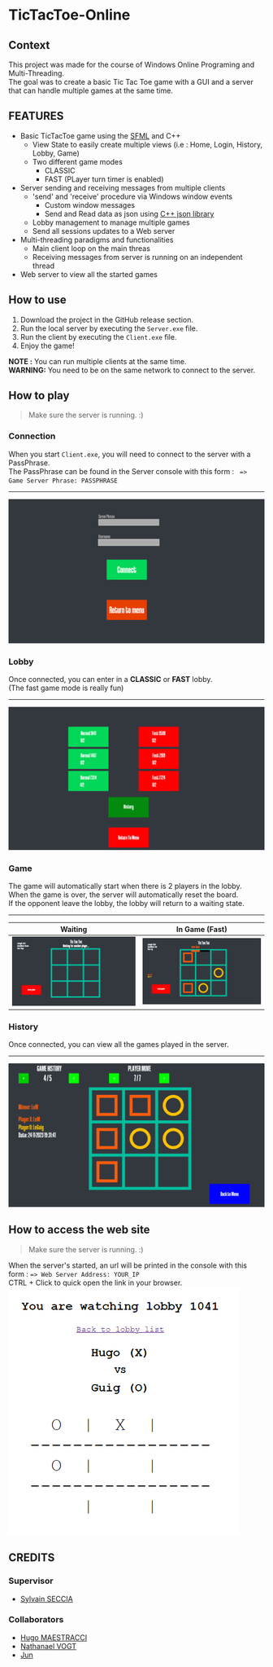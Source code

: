 # TicTacToe-Online
## Context 
This project was made for the course of Windows Online Programing and Multi-Threading.  
The goal was to create a basic Tic Tac Toe game with a GUI and a server that can handle multiple games at the same time.

## FEATURES
- Basic TicTacToe game using the [SFML](https://www.sfml-dev.org/) and C++
    - View State to easily create multiple views (i.e : Home, Login, History, Lobby, Game)
    - Two different game modes
        - CLASSIC
        - FAST (PLayer turn timer is enabled)
- Server sending and receiving messages from multiple clients
    - 'send' and 'receive' procedure via Windows window events
        - Custom window messages
        - Send and Read data as json using [C++ json library](https://github.com/nlohmann/json)
    - Lobby management to manage multiple games
    - Send all sessions updates to a Web server
- Multi-threading paradigms and functionalities
    - Main client loop on the main threas
    - Receiving messages from server is running on an independent thread
- Web server to view all the started games

## How to use
1. Download the project in the GitHub release section.
2. Run the local server by executing the `Server.exe` file.
3. Run the client by executing the `Client.exe` file.
4. Enjoy the game!

**NOTE :** You can run multiple clients at the same time.  
**WARNING:** You need to be on the same network to connect to the server.

## How to play

> Make sure the server is running. :)

### Connection
When you start `Client.exe`, you will need to connect to the server with a PassPhrase.  
The PassPhrase can be found in the Server console with this form : ` => Game Server Phrase: PASSPHRASE`  

---
![connect](Screenshots/TicTacToe_screenshot_connect.png)

### Lobby
Once connected, you can enter in a **CLASSIC** or **FAST** lobby.  
(The fast game mode is really fun)

---
![lobby](Screenshots/TicTacToe_screenshot_lobby.png)


### Game
The game will automatically start when there is 2 players in the lobby.  
When the game is over, the server will automatically reset the board.  
If the opponent leave the lobby, the lobby will return to a waiting state.

---
|              Waiting               |             In Game (Fast)             |
|:----------------------------------:|:--------------------------------:|
| ![lobby](Screenshots/TicTacToe_screenshot_game.png) | ![lobby](Screenshots/TicTacToe_screenshot_ongoing.png) |

### History
Once connected, you can view all the games played in the server.  

---
![lobby](Screenshots/TicTacToe_screenshot_history.png)

## How to access the web site

> Make sure the server is running. :)

When the server's started, an url will be printed in the console with this form : `=> Web Server Address: YOUR_IP`  
CTRL + Click to quick open the link in your browser.  
![web](Screenshots/TicTacToe_screenshot_web.png)

## CREDITS

### Supervisor
* [Sylvain SECCIA](https://www.seccia.com/)

### Collaborators
* [Hugo MAESTRACCI](https://github.com/sh4dy01)
* [Nathanael VOGT](https://github.com/Gotvna)
* [Jun](https://github.com/Juuunnne)
